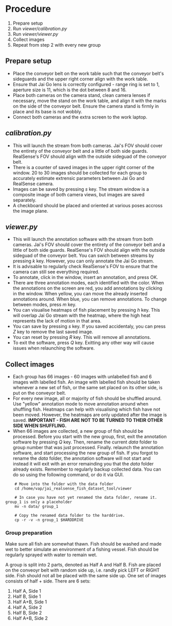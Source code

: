 # Procedure 
1. Prepare setup
2. Run *viewer/calibration.py*
3. Run *viewer/viewer.py*
4. Collect images 
5. Repeat from step 2 with every new group

## Prepare setup
* Place the conveyor belt on the work table such that the conveyor belt's sideguards and the upper right corner align with the work table. 
* Ensure that Jai Go lens is correctly configured - range ring is set to 1, aperture size is 11, which is the dot between 8 and 16.
* Place both cameras on the camera stand, clean camera lenses if necessary, move the stand on the work table, and align it with the marks on the side of the conveyor belt. Ensure the camera stand is firmly in place and its base is not wobbly. 
* Connect both cameras and the extra screen to the work laptop. 

## *calibration.py*
* This will launch the stream from both cameras. Jai's FOV should cover the entirety of the conveyor belt and a little of both side guards. RealSense's FOV should align with the outside sideguad of the conveyor belt.
* There is a counter of saved images in the upper right corner of the window. 20 to 30 images should be collected for each group to accurately estimate extrensic parameters between Jai Go and RealSense camera. 
* Images can be saved by pressing *s* key. The stream window is a composite image of both camera views, but images are saved separately. 
* A checkboard should be placed and oriented at various poses accross the image plane. 

## *viewer.py*
* This will launch the annotation software with the stream from both cameras. Jai's FOV should cover the entirety of the conveyor belt and a little of both side guards. RealSense's FOV should align with the outside sideguad of the conveyor belt. You can swich between streams by pressing *k* key. However, you can only annotate the Jai Go stream. 
* It is advisable to regularly check RealSense's FOV to ensure that the camera can still see everything required. 
* To annotate, click in the window, insert an annotation, and press OK. 
* There are three annotation modes, each identified with the color. When the annotations on the screen are red, you add annotations by clicking in the window. When yellow, you can move the already inserted annotations around. When blue, you can remove annotations. To change between modes, press *m* key. 
* You can visualise heatmaps of fish placement by pressing *h* key. This will overlap Jai Go stream with the heatmap, where the high heat represents the lack of motion in that area.  
* You can save by pressing *s* key. If you saved accidentaly, you can press *Z* key to remove the last saved image. 
* You can reset by pressing *R* key. This will remove all annotations. 
* To exit the software, press *Q* key. Exitting any other way will cause issues when relaunching the software.

## Collect images
* Each group has 66 images - 60 images with unlabelled fish and 6 images with labelled fish. An image with labelled fish should be taken whenever a new set of fish, or the same set placed on its other side, is put on the conveyor belt. 
* For every new image, all or majority of fish should be shuffled around. Use "yellow" annotation mode to move annotation around when shuffling fish. Heatmaps can help with visualising which fish have not been moved. However, the heatmaps are only updated after the image is saved. **IMPORTANT - FISH ARE NOT TO BE TURNED TO THEIR OTHER SIDE WHEN SHUFFLING.**
* When 66 images are collected, a new group of fish should be processed. Before you start with the new group, first, exit the annotation software by pressing *Q* key. Then, rename the current *data* folder to group number that was just processed. Finally. relaunch the annotation software, and start processing the new group of fish. If you forgot to rename the *data* folder, the annotation software will not start and instead it will exit with an error remainding you that the *data* folder already exists. Remember to regularly backup collected data. You can do so using the following command, or do it via GUI.

```
    # Move into the folder with the data folder
    cd /home/vap/jai_realsense_fish_dataset_tool/viewer

    # In case you have not yet renamed the data folder, rename it. group_1 is only a placeholder 
    mv -n data/ group_1

    # Copy the renamed data folder to the harddrive. 
    cp -r -v -n group_1 $HARDDRIVE
```

### Group preparation
Make sure all fish are somewhat thawn. Fish should be washed and made wet to better simulate an environment of a fishing vessel. Fish should be regularly sprayed with water to remain wet.  

A group is split into 2 parts, denoted as Half A and Half B. Fish are placed on the conveoyr belt with random side up, i.e. randly pick LEFT or RIGHT side. Fish should not all be placed with the same side up. One set of images consists of half + side. There are 6 sets:  
1. Half A, Side 1
2. Half B, Side 1
3. Half A+B, Side 1
4. Half A, Side 2
5. Half B, Side 2
6. Half A+B, Side 2
